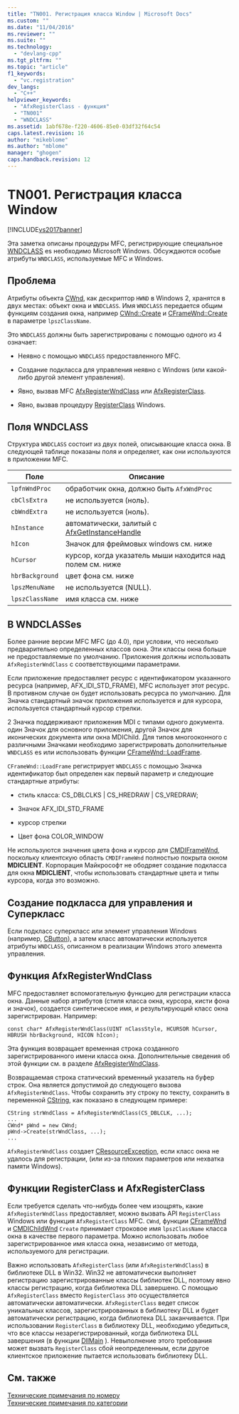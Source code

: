 ```yaml
---
title: "TN001. Регистрация класса Window | Microsoft Docs"
ms.custom: ""
ms.date: "11/04/2016"
ms.reviewer: ""
ms.suite: ""
ms.technology: 
  - "devlang-cpp"
ms.tgt_pltfrm: ""
ms.topic: "article"
f1_keywords: 
  - "vc.registration"
dev_langs: 
  - "C++"
helpviewer_keywords: 
  - "AfxRegisterClass - функция"
  - "TN001"
  - "WNDCLASS"
ms.assetid: 1abf678e-f220-4606-85e0-03df32f64c54
caps.latest.revision: 16
author: "mikeblome"
ms.author: "mblome"
manager: "ghogen"
caps.handback.revision: 12
---
```

# TN001. Регистрация класса Window
[!INCLUDE[vs2017banner](../assembler/inline/includes/vs2017banner.md)]

Эта заметка описаны процедуры MFC, регистрирующие специальное [WNDCLASS](http://msdn.microsoft.com/library/windows/desktop/ms633576) es необходимо Microsoft Windows.  Обсуждаются особые атрибуты `WNDCLASS`, используемые MFC и Windows.  
  
## Проблема  
 Атрибуты объекта [CWnd](../Topic/CWnd%20Class.md), как дескриптор `HWND` в Windows 2, хранятся в двух местах: объект окна и `WNDCLASS`.  Имя `WNDCLASS` передается общим функциям создания окна, например [CWnd::Create](../Topic/CWnd::Create.md) и [CFrameWnd::Create](../Topic/CFrameWnd::Create.md) в параметре `lpszClassName`.  
  
 Это `WNDCLASS` должны быть зарегистрированы с помощью одного из 4 означает:  
  
-   Неявно с помощью `WNDCLASS` предоставленного MFC.  
  
-   Создание подкласса для управления неявно с Windows \(или какой\-либо другой элемент управления\).  
  
-   Явно, вызвав MFC [AfxRegisterWndClass](../Topic/AfxRegisterWndClass.md) или [AfxRegisterClass](../Topic/AfxRegisterClass.md).  
  
-   Явно, вызвав процедуру [RegisterClass](http://msdn.microsoft.com/library/windows/desktop/ms633586) Windows.  
  
## Поля WNDCLASS  
 Структура `WNDCLASS` состоит из двух полей, описывающие класса окна.  В следующей таблице показаны поля и определяет, как они используются в приложении MFC.  
  
|Поле|Описание|  
|----------|--------------|  
|`lpfnWndProc`|обработчик окна, должно быть `AfxWndProc`|  
|`cbClsExtra`|не используется \(ноль\).|  
|`cbWndExtra`|не используется \(ноль\).|  
|`hInstance`|автоматически, залитый с [AfxGetInstanceHandle](../Topic/AfxGetInstanceHandle.md)|  
|`hIcon`|Значок для фреймовых windows см. ниже|  
|`hCursor`|курсор, когда указатель мыши находится над полем см. ниже|  
|`hbrBackground`|цвет фона см. ниже|  
|`lpszMenuName`|не используется \(NULL\).|  
|`lpszClassName`|имя класса см. ниже|  
  
## В WNDCLASSes  
 Более ранние версии MFC MFC \(до 4.0\), при условии, что несколько предварительно определенных классов окна.  Эти классы окна больше не предоставляемые по умолчанию.  Приложения должны использовать `AfxRegisterWndClass` с соответствующими параметрами.  
  
 Если приложение предоставляет ресурс с идентификатором указанного ресурса \(например, AFX\_IDI\_STD\_FRAME\), MFC использует этот ресурс.  В противном случае он будет использовать ресурса по умолчанию.  Для Значка стандартный значок приложения используется и для курсора, используется стандартный курсор стрелки.  
  
 2 Значка поддерживают приложения MDI с типами одного документа. один Значок для основного приложения, другой Значок для иконических документа или окна MDIChild.  Для типов многооконного с различными Значками необходимо зарегистрировать дополнительные `WNDCLASS` es или использовать функции [CFrameWnd::LoadFrame](../Topic/CFrameWnd::LoadFrame.md).  
  
 `CFrameWnd::LoadFrame` регистрирует `WNDCLASS` с помощью Значка идентификатор был определен как первый параметр и следующие стандартные атрибуты:  
  
-   стиль класса: CS\_DBLCLKS &#124; CS\_HREDRAW &#124; CS\_VREDRAW;  
  
-   Значок AFX\_IDI\_STD\_FRAME  
  
-   курсор стрелки  
  
-   Цвет фона COLOR\_WINDOW  
  
 Не используются значения цвета фона и курсор для [CMDIFrameWnd](../mfc/reference/cmdiframewnd-class.md), поскольку клиентскую область `CMDIFrameWnd` полностью покрыта окном **MDICLIENT**.  Корпорация Майкрософт не ободряет создание подкласса для окна **MDICLIENT**, чтобы использовать стандартные цвета и типы курсора, когда это возможно.  
  
## Создание подкласса для управления и Суперкласс  
 Если подкласс суперкласс или элемент управления Windows \(например, [CButton](../mfc/reference/cbutton-class.md)\), а затем класс автоматически используется атрибуты `WNDCLASS`, описанном в реализации Windows этого элемента управления.  
  
## Функция AfxRegisterWndClass  
 MFC предоставляет вспомогательную функцию для регистрации класса окна.  Данные набор атрибутов \(стиля класса окна, курсора, кисти фона и значок\), создается синтетическое имя, и результирующий класс окна зарегистрирован.  Например:  
  
```  
const char* AfxRegisterWndClass(UINT nClassStyle, HCURSOR hCursor, HBRUSH hbrBackground, HICON hIcon);  
```  
  
 Эта функция возвращает временная строка созданного зарегистрированного имени класса окна.  Дополнительные сведения об этой функции см. в разделе [AfxRegisterWndClass](../Topic/AfxRegisterWndClass.md).  
  
 Возвращаемая строка статический временный указатель на буфер строк.  Она является допустимой до следующего вызова `AfxRegisterWndClass`.  Чтобы сохранить эту строку по тексту, сохранить в переменной [CString](../atl-mfc-shared/using-cstring.md), как показано в следующем примере:  
  
```  
CString strWndClass = AfxRegisterWndClass(CS_DBLCLK, ...);  
...  
CWnd* pWnd = new CWnd;  
pWnd->Create(strWndClass, ...);  
...  
```  
  
 `AfxRegisterWndClass` создает [CResourceException](../mfc/reference/cresourceexception-class.md), если класс окна не удалось для регистрации, \(или из\-за плохих параметров или нехватка памяти Windows\).  
  
## Функции RegisterClass и AfxRegisterClass  
 Если требуется сделать что\-нибудь более чем изощрять, какие `AfxRegisterWndClass` предоставляет, можно вызвать API `RegisterClass` Windows или функция `AfxRegisterClass` MFC.  `CWnd`, функции [CFrameWnd](../mfc/reference/cframewnd-class.md) и [CMDIChildWnd](../mfc/reference/cmdichildwnd-class.md) `Create` принимает строковое имя `lpszClassName` класса окна в качестве первого параметра.  Можно использовать любое зарегистрированное имя класса окна, независимо от метода, используемого для регистрации.  
  
 Важно использовать `AfxRegisterClass` \(или `AfxRegisterWndClass`\) в библиотеке DLL в Win32.  Win32 не автоматически выполняет регистрацию зарегистрированные классы библиотек DLL, поэтому явно классы регистрацию, когда библиотека DLL завершено.  С помощью `AfxRegisterClass` вместо `RegisterClass` это осуществляется автоматически автоматически.  `AfxRegisterClass` ведет список уникальных классов, зарегистрированных в библиотеку DLL и будет автоматически регистрацию, когда библиотека DLL заканчивается.  При использовании `RegisterClass` в библиотеку DLL, необходимо убедиться, что все классы незарегистрированный, когда библиотека DLL завершения \(в функции [DllMain](http://msdn.microsoft.com/library/windows/desktop/ms682583) \).  Невыполнение этого требования может вызвать `RegisterClass` сбой неопределенным, если другое клиентское приложение пытается использовать библиотеку DLL.  
  
## См. также  
 [Технические примечания по номеру](../mfc/technical-notes-by-number.md)   
 [Технические примечания по категории](../mfc/technical-notes-by-category.md)